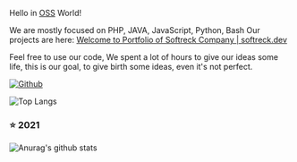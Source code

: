 Hello in [OSS](https://en.wikipedia.org/wiki/Open-source_software) World!

We are mostly focused on PHP, JAVA, JavaScript, Python, Bash
Our projects are here:
[Welcome to Portfolio of Softreck Company | softreck.dev](https://softreck.dev/)

Feel free to use our code, 
We spent a lot of hours to give our ideas some life, this is our goal, to give birth some ideas, even it's not perfect.


[![Github](https://img.shields.io/github/followers/softreck?label=Follow&style=social)](https://github.com/softreck)

![Top Langs](https://github-readme-stats.vercel.app/api/top-langs/?username=softreck&hide=html&layout=compact&theme=dark) 

### :star: 2021
![Anurag's github stats](https://github-readme-stats.vercel.app/api?username=softreck&show_icons=true&theme=dark)
 


<!--
**softreck/softreck** is a ✨ _special_ ✨ repository because its `README.md` (this file) appears on your GitHub profile.

Here are some ideas to get you started:

- 🔭 I’m currently working on Softreck Projects
- 🌱 I’m currently learning tokenized work and earnings
- 🤔 I’m looking for help with blockchain
- 💬 Ask me about home education
-->
